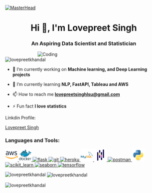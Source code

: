 [![MasterHead](https://cdn.pixabay.com/photo/2018/09/27/09/22/artificial-intelligence-3706562_960_720.jpg)](https://rishavchanda.io)

<h1 align="center">Hi 👋, I'm Lovepreet Singh</h1>

<h3 align="center">An Aspiring Data Scientist and Statistician</h3>


<img align="right" alt="Coding" width="400" src="https://cdn.dribbble.com/users/1162077/screenshots/3848914/programmer.gif">


<p align="left"> <img src="https://komarev.com/ghpvc/?username=lovepreetkhandal&label=Profile%20views&color=0e75b6&style=flat" alt="lovepreetkhandal" /> </p>

- 🔭 I’m currently working on **Machine learning, and Deep Learning projects**

- 🌱 I’m currently learning **NLP, FastAPI, Tableau and AWS**

- 📫 How to reach me **lovepreetsinghlsu@gmail.com**

- ⚡ Fun fact **I love statistics**

Linkdin Profile: <div class="badge-base LI-profile-badge" data-locale="en_US" data-size="medium" data-theme="dark" data-type="VERTICAL" data-vanity="lovepreet-singh-lsu" data-version="v1"><a class="badge-base__link LI-simple-link" href="https://www.linkedin.com/in/lovepreet-singh-lsu?trk=profile-badge">Lovepreet Singh</a></div>

<h3 align="left">Languages and Tools:</h3>
<p align="left"> <a href="https://aws.amazon.com" target="_blank" rel="noreferrer"> <img src="https://raw.githubusercontent.com/devicons/devicon/master/icons/amazonwebservices/amazonwebservices-original-wordmark.svg" alt="aws" width="40" height="40"/> </a> <a href="https://www.docker.com/" target="_blank" rel="noreferrer"> <img src="https://raw.githubusercontent.com/devicons/devicon/master/icons/docker/docker-original-wordmark.svg" alt="docker" width="40" height="40"/> </a> <a href="https://flask.palletsprojects.com/" target="_blank" rel="noreferrer"> <img src="https://www.vectorlogo.zone/logos/pocoo_flask/pocoo_flask-icon.svg" alt="flask" width="40" height="40"/> </a> <a href="https://git-scm.com/" target="_blank" rel="noreferrer"> <img src="https://www.vectorlogo.zone/logos/git-scm/git-scm-icon.svg" alt="git" width="40" height="40"/> </a> <a href="https://heroku.com" target="_blank" rel="noreferrer"> <img src="https://www.vectorlogo.zone/logos/heroku/heroku-icon.svg" alt="heroku" width="40" height="40"/> </a> <a href="https://www.mysql.com/" target="_blank" rel="noreferrer"> <img src="https://raw.githubusercontent.com/devicons/devicon/master/icons/mysql/mysql-original-wordmark.svg" alt="mysql" width="40" height="40"/> </a> <a href="https://pandas.pydata.org/" target="_blank" rel="noreferrer"> <img src="https://raw.githubusercontent.com/devicons/devicon/2ae2a900d2f041da66e950e4d48052658d850630/icons/pandas/pandas-original.svg" alt="pandas" width="40" height="40"/> </a> <a href="https://postman.com" target="_blank" rel="noreferrer"> <img src="https://www.vectorlogo.zone/logos/getpostman/getpostman-icon.svg" alt="postman" width="40" height="40"/> </a> <a href="https://www.python.org" target="_blank" rel="noreferrer"> <img src="https://raw.githubusercontent.com/devicons/devicon/master/icons/python/python-original.svg" alt="python" width="40" height="40"/> </a> <a href="https://scikit-learn.org/" target="_blank" rel="noreferrer"> <img src="https://upload.wikimedia.org/wikipedia/commons/0/05/Scikit_learn_logo_small.svg" alt="scikit_learn" width="40" height="40"/> </a> <a href="https://seaborn.pydata.org/" target="_blank" rel="noreferrer"> <img src="https://seaborn.pydata.org/_images/logo-mark-lightbg.svg" alt="seaborn" width="40" height="40"/> </a> <a href="https://www.tensorflow.org" target="_blank" rel="noreferrer"> <img src="https://www.vectorlogo.zone/logos/tensorflow/tensorflow-icon.svg" alt="tensorflow" width="40" height="40"/> </a> </p>

<p><img align="left" src="https://github-readme-stats.vercel.app/api/top-langs?username=lovepreetkhandal&show_icons=true&locale=en&layout=compact" alt="lovepreetkhandal" /></p>

<p>&nbsp;<img align="center" src="https://github-readme-stats.vercel.app/api?username=lovepreetkhandal&show_icons=true&locale=en" alt="lovepreetkhandal" /></p>

<p><img align="center" src="https://github-readme-streak-stats.herokuapp.com/?user=lovepreetkhandal&" alt="lovepreetkhandal" /></p>
